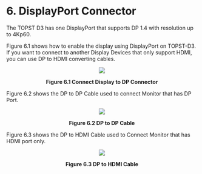 # 6. DisplayPort Connector

The TOPST D3 has one DisplayPort that supports DP 1.4 with resolution up to 4Kp60.  


Figure 6.1 shows how to enable the display using DisplayPort on TOPST-D3. If you want to connect to another Display Devices that only support HDMI, you can use DP to HDMI converting cables.  
<p align="center"><img src="https://github.com/Topst-Dev/Documentation/assets/161264431/8a523943-ae0f-4c21-b20e-83c7b6a78f3e"></p> 
<p align="center"><strong>Figure 6.1 Connect Display to DP Connector</strong></p>

Figure 6.2 shows the DP to DP Cable used to connect Monitor that has DP Port.  
<p align="center"><img src="https://github.com/Topst-Dev/Documentation/assets/161264431/b8f1a822-aa82-439a-a527-fed9bb06195f"></p>
<p align="center"><strong>Figure 6.2 DP to DP Cable</strong></p>

Figure 6.3 shows the DP to HDMI Cable used to Connect Monitor that has HDMI port only.  
<p align="center"><img src="https://github.com/Topst-Dev/Documentation/assets/161264431/6ed49f2c-ea57-4fcc-9ff6-db3574a3a26f"></p>
<p align="center"><strong>Figure 6.3 DP to HDMI Cable</strong></p>
